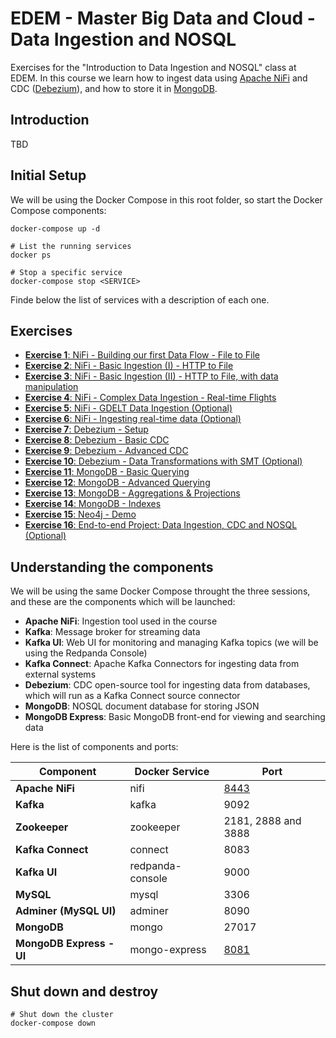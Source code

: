 # EDEM - Master Big Data and Cloud - Data Ingestion and NOSQL

Exercises for the "Introduction to Data Ingestion and NOSQL" class at EDEM.
In this course we learn how to ingest data using [Apache NiFi](https://nifi.apache.org/) and CDC ([Debezium](https://debezium.io/)), and how to store it in [MongoDB](https://www.mongodb.com/).

## Introduction

TBD

## Initial Setup

We will be using the Docker Compose in this root folder, so start the Docker Compose components:

```shell
docker-compose up -d
```

```shell
# List the running services
docker ps

# Stop a specific service
docker-compose stop <SERVICE>
```

Finde below the list of services with a description of each one.

## Exercises

* [**Exercise 1**: NiFi - Building our first Data Flow - File to File](Exercises/Exercise01)
* [**Exercise 2**: NiFi - Basic Ingestion (I) - HTTP to File](Exercises/Exercise02)
* [**Exercise 3**: NiFi - Basic Ingestion (II) - HTTP to File, with data manipulation](Exercises/Exercise03)
* [**Exercise 4**: NiFi - Complex Data Ingestion - Real-time Flights](Exercises/Exercise04)
* [**Exercise 5**: NiFi - GDELT Data Ingestion (Optional)](Exercises/Exercise05)
* [**Exercise 6**: NiFi - Ingesting real-time data (Optional)](Exercises/Exercise06)
* [**Exercise 7**: Debezium - Setup](Exercises/Exercise07)
* [**Exercise 8**: Debezium - Basic CDC](Exercises/Exercise08)
* [**Exercise 9**: Debezium - Advanced CDC](Exercises/Exercise09)
* [**Exercise 10**: Debezium - Data Transformations with SMT (Optional)](Exercises/Exercise10)
* [**Exercise 11**: MongoDB - Basic Querying](Exercises/Exercise11)
* [**Exercise 12**: MongoDB - Advanced Querying](Exercises/Exercise12)
* [**Exercise 13**: MongoDB - Aggregations & Projections](Exercises/Exercise13)
* [**Exercise 14**: MongoDB - Indexes](Exercises/Exercise14)
* [**Exercise 15**: Neo4j - Demo](Exercises/Exercise15)
* [**Exercise 16**: End-to-end Project: Data Ingestion, CDC and NOSQL (Optional)](Exercises/Exercise16)


## Understanding the components

We will be using the same Docker Compose throught the three sessions, and these are the components which will be launched:

* **Apache NiFi**: Ingestion tool used in the course
* **Kafka**: Message broker for streaming data
* **Kafka UI**: Web UI for monitoring and managing Kafka topics (we will be using the Redpanda Console)
* **Kafka Connect**: Apache Kafka Connectors for ingesting data from external systems
* **Debezium**: CDC open-source tool for ingesting data from databases, which will run as a Kafka Connect source connector
* **MongoDB**: NOSQL document database for storing JSON
* **MongoDB Express**: Basic MongoDB front-end for viewing and searching data

Here is the list of components and ports:

| Component  | Docker Service | Port |
| ------------- | ------------- | ------------- |
| **Apache NiFi**  | nifi  |  [8443](https://localhost:8443/nifi) |
| **Kafka** | kafka | 9092  | N/A  |
| **Zookeeper** | zookeeper | 2181, 2888 and 3888  | N/A  |
| **Kafka Connect** | connect | 8083  | N/A  |
| **Kafka UI** | redpanda-console | 9000 | http://localhost:9000/ |
| **MySQL** | mysql | 3306  | **Server**: mysql<br/>**Credentials**: mysqluser/mysqlpw  |
| **Adminer (MySQL UI)** | adminer | 8090  | http://localhost:8090/  |
| **MongoDB**   | mongo  | 27017  |
| **MongoDB Express - UI**   | mongo-express  | [8081](http://localhost:8081/)  |

## Shut down and destroy

```
# Shut down the cluster
docker-compose down
```